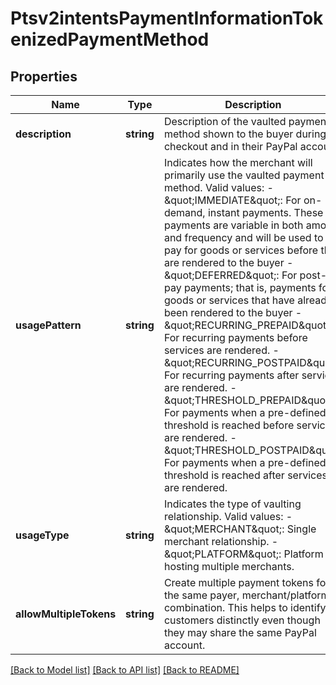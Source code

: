 # Ptsv2intentsPaymentInformationTokenizedPaymentMethod

## Properties
Name | Type | Description | Notes
------------ | ------------- | ------------- | -------------
**description** | **string** | Description of the vaulted payment method shown to the buyer during checkout and in their PayPal account. | [optional] 
**usagePattern** | **string** | Indicates how the merchant will primarily use the vaulted payment method. Valid values: - \&quot;IMMEDIATE\&quot;: For on-demand, instant payments. These payments are variable in both amount and frequency and will be used to pay for goods or services before they are rendered to the buyer - \&quot;DEFERRED\&quot;: For post-pay payments; that is, payments for goods or services that have already been rendered to the buyer - \&quot;RECURRING_PREPAID\&quot;: For recurring payments before services are rendered. - \&quot;RECURRING_POSTPAID\&quot;: For recurring payments after services are rendered. - \&quot;THRESHOLD_PREPAID\&quot;: For payments when a pre-defined threshold is reached before services are rendered. - \&quot;THRESHOLD_POSTPAID\&quot;: For payments when a pre-defined threshold is reached after services are rendered. | [optional] 
**usageType** | **string** | Indicates the type of vaulting relationship. Valid values: - \&quot;MERCHANT\&quot;: Single merchant relationship. - \&quot;PLATFORM\&quot;: Platform hosting multiple merchants. | [optional] 
**allowMultipleTokens** | **string** | Create multiple payment tokens for the same payer, merchant/platform combination. This helps to identify customers distinctly even though they may share the same PayPal account. | [optional] 

[[Back to Model list]](../README.md#documentation-for-models) [[Back to API list]](../README.md#documentation-for-api-endpoints) [[Back to README]](../README.md)



